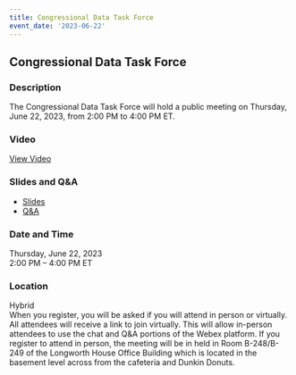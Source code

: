 ```yaml
---
title: Congressional Data Task Force  
event_date: '2023-06-22'
---
```


## Congressional Data Task Force  

### Description  
The Congressional Data Task Force will hold a public meeting on Thursday, June 22, 2023, from 2:00 PM to 4:00 PM ET. 

### Video  
[View Video](https://vimeo.com/user89421644/cdtfjune2023?share=copy)  
  
### Slides and Q&A   
* [Slides](https://usgpo.github.io/innovation/resources/CDTF20230622/SlideDeck-CongressionalDataTaskForce-June-2023-meeting-released.pdf)    
* [Q&A](https://usgpo.github.io/innovation/resources/CDTF20230622/DataTaskForce-June2023-Q&A-fromWebExSession.pdf)     
  
### Date and Time  
Thursday, June 22, 2023  
2:00 PM – 4:00 PM ET  

### Location  
Hybrid  
When you register, you will be asked if you will attend in person or virtually. All attendees will receive a link to join virtually. This will allow in-person attendees to use the chat and Q&A portions of the Webex platform. If you register to attend in person, the meeting will be in held in Room B-248/B-249 of the Longworth House Office Building which is located in the basement level across from the cafeteria and Dunkin Donuts.  



